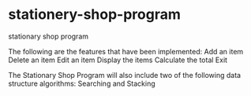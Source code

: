 # stationery-shop-program
stationary shop program

The following are the features that have been implemented:
Add an item
Delete an item
Edit an item
Display the items
Calculate the total
Exit

The Stationary Shop Program will also include two of the following data structure algorithms:
Searching and Stacking 


